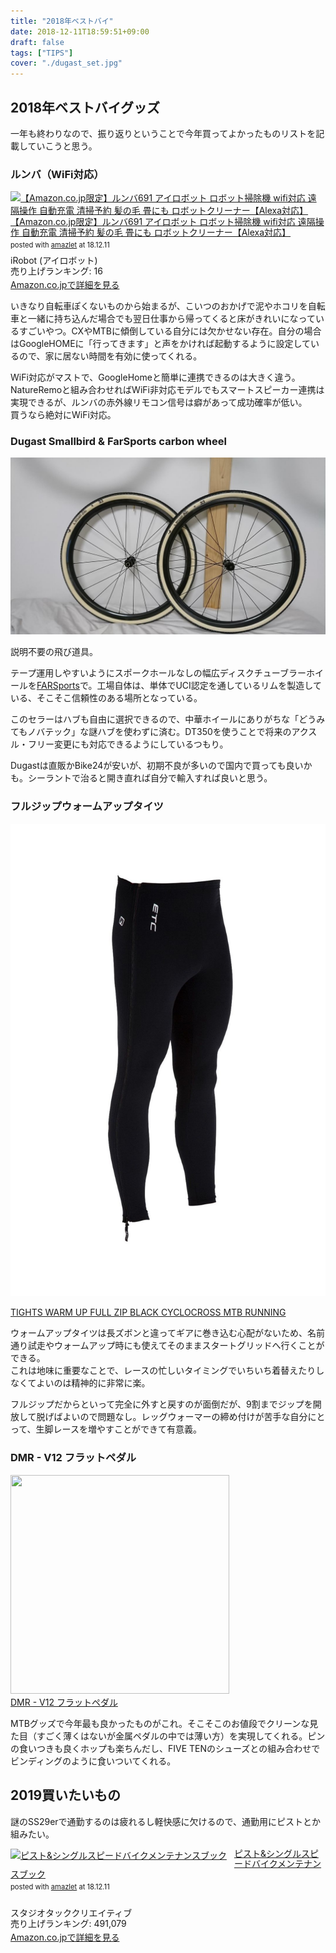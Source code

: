 ```yaml
---
title: "2018年ベストバイ"
date: 2018-12-11T18:59:51+09:00
draft: false
tags: ["TIPS"]
cover: "./dugast_set.jpg"
---
```


## 2018年ベストバイグッズ

一年も終わりなので、振り返りということで今年買ってよかったものリストを記載していこうと思う。


### ルンバ（WiFi対応）

<div class="amazlet-box" style="margin-bottom:0px;"><div class="amazlet-image" style="float:left;margin:0px 12px 1px 0px;"><a href="http://www.amazon.co.jp/exec/obidos/ASIN/B079P47RKF/gensobunya-22/ref=nosim/" name="amazletlink" target="_blank"><img src="https://images-fe.ssl-images-amazon.com/images/I/410t%2Bm8aOVL._SL160_.jpg" alt="【Amazon.co.jp限定】ルンバ691 アイロボット ロボット掃除機 wifi対応 遠隔操作 自動充電 清掃予約 髪の毛 畳にも ロボットクリーナー【Alexa対応】" style="border: none;" /></a></div><div class="amazlet-info" style="line-height:120%; margin-bottom: 10px"><div class="amazlet-name" style="margin-bottom:10px;line-height:120%"><a href="http://www.amazon.co.jp/exec/obidos/ASIN/B079P47RKF/gensobunya-22/ref=nosim/" name="amazletlink" target="_blank">【Amazon.co.jp限定】ルンバ691 アイロボット ロボット掃除機 wifi対応 遠隔操作 自動充電 清掃予約 髪の毛 畳にも ロボットクリーナー【Alexa対応】</a><div class="amazlet-powered-date" style="font-size:80%;margin-top:5px;line-height:120%">posted with <a href="http://www.amazlet.com/" title="amazlet" target="_blank">amazlet</a> at 18.12.11</div></div><div class="amazlet-detail">iRobot (アイロボット) <br />売り上げランキング: 16<br /></div><div class="amazlet-sub-info" style="float: left;"><div class="amazlet-link" style="margin-top: 5px"><a href="http://www.amazon.co.jp/exec/obidos/ASIN/B079P47RKF/gensobunya-22/ref=nosim/" name="amazletlink" target="_blank">Amazon.co.jpで詳細を見る</a></div></div></div><div class="amazlet-footer" style="clear: left"></div></div>

いきなり自転車ぽくないものから始まるが、こいつのおかげで泥やホコリを自転車と一緒に持ち込んだ場合でも翌日仕事から帰ってくると床がきれいになっているすごいやつ。CXやMTBに傾倒している自分には欠かせない存在。自分の場合はGoogleHOMEに「行ってきます」と声をかければ起動するように設定しているので、家に居ない時間を有効に使ってくれる。

WiFi対応がマストで、GoogleHomeと簡単に連携できるのは大きく違う。NatureRemoと組み合わせればWiFi非対応モデルでもスマートスピーカー連携は実現できるが、ルンバの赤外線リモコン信号は癖があって成功確率が低い。  
買うなら絶対にWiFi対応。

### Dugast Smallbird & FarSports carbon wheel

![image](./dugast_set.jpg)

説明不要の飛び道具。

テープ運用しやすいようにスポークホールなしの幅広ディスクチューブラーホイールを[FARSports](http://s.click.aliexpress.com/e/tBPPyd2)で。工場自体は、単体でUCI認定を通しているリムを製造している、そこそこ信頼性のある場所となっている。

このセラーはハブも自由に選択できるので、中華ホイールにありがちな「どうみてもノバテック」な謎ハブを使わずに済む。DT350を使うことで将来のアクスル・フリー変更にも対応できるようにしているつもり。

Dugastは直販かBike24が安いが、初期不良が多いので国内で買っても良いかも。シーラントで治ると開き直れば自分で輸入すれば良いと思う。


### フルジップウォームアップタイツ

![image](./s-l1600.jpg)

[TIGHTS WARM UP FULL ZIP BLACK CYCLOCROSS MTB RUNNING](https://rover.ebay.com/rover/1/711-53200-19255-0/1?ff3=4&toolid=11800&pub=5575336615&campid=5338191852&mpre=https%3A%2F%2Fwww.ebay.com%2Fitm%2F162244070914%3F_sp%3Dp2488211.m41214.l9765%26_trkparms%3Ditemid%253A162244070914)

ウォームアップタイツは長ズボンと違ってギアに巻き込む心配がないため、名前通り試走やウォームアップ時にも使えてそのままスタートグリッドへ行くことができる。  
これは地味に重要なことで、レースの忙しいタイミングでいちいち着替えたりしなくてよいのは精神的に非常に楽。

フルジップだからといって完全に外すと戻すのが面倒だが、9割までジップを開放して脱げばよいので問題なし。レッグウォーマーの締め付けが苦手な自分にとって、生脚レースを増やすことができて有意義。


### DMR - V12 フラットペダル

<a href="//ck.jp.ap.valuecommerce.com/servlet/referral?sid=3171302&pid=883104724&vc_url=http%3A%2F%2Fwww.wiggle.jp%2Fdmr-v12-%25E3%2583%2595%25E3%2583%25A9%25E3%2583%2583%25E3%2583%2588%25E3%2583%259A%25E3%2583%2580%25E3%2583%25AB-1%2F%3Fsku%3D5360656643%26utm_source%3Dvaluecommerce%26utm_medium%3Daffiliates%26utm_campaign%3Daffiliate-website" target="_blank" rel="nofollow"><img src="//ad.jp.ap.valuecommerce.com/servlet/gifbanner?sid=3171302&pid=883104724" height="1" width="0" border="0"><img src='https://www.wigglestatic.com/product-media/5360096730/DMR-V12-PEDAL-Flat-Pedals-Polished-DMR-VV12-S9-1.jpg?w=430&h=430&a=7' border='0' width='350' height='350' /></a>  
<a href="//ck.jp.ap.valuecommerce.com/servlet/referral?sid=3171302&pid=883104724&vc_url=http%3A%2F%2Fwww.wiggle.jp%2Fdmr-v12-%25E3%2583%2595%25E3%2583%25A9%25E3%2583%2583%25E3%2583%2588%25E3%2583%259A%25E3%2583%2580%25E3%2583%25AB-1%2F%3Fsku%3D5360656643%26utm_source%3Dvaluecommerce%26utm_medium%3Daffiliates%26utm_campaign%3Daffiliate-website" target="_blank" rel="nofollow"><img src="//ad.jp.ap.valuecommerce.com/servlet/gifbanner?sid=3171302&pid=883104724" height="1" width="0" border="0">DMR - V12 フラットペダル</a>

MTBグッズで今年最も良かったものがこれ。そこそこのお値段でクリーンな見た目（すごく薄くはないが金属ペダルの中では薄い方）を実現してくれる。ピンの食いつきも良くホップも楽ちんだし、FIVE TENのシューズとの組み合わせでビンディングのように食いついてくれる。


## 2019買いたいもの

謎のSS29erで通勤するのは疲れるし軽快感に欠けるので、通勤用にピストとか組みたい。

<div class="amazlet-box" style="margin-bottom:0px;"><div class="amazlet-image" style="float:left;margin:0px 12px 1px 0px;"><a href="http://www.amazon.co.jp/exec/obidos/ASIN/4883934896/gensobunya-22/ref=nosim/" name="amazletlink" target="_blank"><img src="https://images-fe.ssl-images-amazon.com/images/I/41Reg3zjD7L._SL160_.jpg" alt="ピスト&シングルスピードバイクメンテナンスブック" style="border: none;" /></a></div><div class="amazlet-info" style="line-height:120%; margin-bottom: 10px"><div class="amazlet-name" style="margin-bottom:10px;line-height:120%"><a href="http://www.amazon.co.jp/exec/obidos/ASIN/4883934896/gensobunya-22/ref=nosim/" name="amazletlink" target="_blank">ピスト&シングルスピードバイクメンテナンスブック</a><div class="amazlet-powered-date" style="font-size:80%;margin-top:5px;line-height:120%">posted with <a href="http://www.amazlet.com/" title="amazlet" target="_blank">amazlet</a> at 18.12.11</div></div><div class="amazlet-detail"><br />スタジオタッククリエイティブ <br />売り上げランキング: 491,079<br /></div><div class="amazlet-sub-info" style="float: left;"><div class="amazlet-link" style="margin-top: 5px"><a href="http://www.amazon.co.jp/exec/obidos/ASIN/4883934896/gensobunya-22/ref=nosim/" name="amazletlink" target="_blank">Amazon.co.jpで詳細を見る</a></div></div></div><div class="amazlet-footer" style="clear: left"></div></div>
